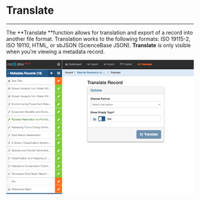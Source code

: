 # Translate

---

The **Translate **function allows for translation and export of a record into another file format. Translation works to the following formats: ISO 19115-2, ISO 19110, HTML, or sbJSON \(ScienceBase JSON\). **Translate** is only visible when you’re viewing a metadata record.

![](/assets/translateScreenshot.png)

